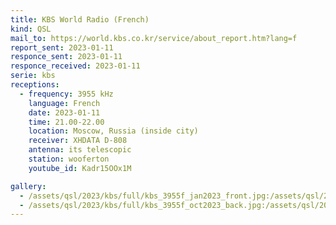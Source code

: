 ```yaml
---
title: KBS World Radio (French)
kind: QSL
mail_to: https://world.kbs.co.kr/service/about_report.htm?lang=f
report_sent: 2023-01-11
responce_sent: 2023-01-11
responce_received: 2023-01-11
serie: kbs
receptions:
  - frequency: 3955 kHz
    language: French
    date: 2023-01-11
    time: 21.00-22.00
    location: Moscow, Russia (inside city)
    receiver: XHDATA D-808
    antenna: its telescopic
    station: wooferton
    youtube_id: Kadr15OOx1M

gallery:
  - /assets/qsl/2023/kbs/full/kbs_3955f_jan2023_front.jpg:/assets/qsl/2023/kbs/small/kbs_3955f_jan2023_front.jpg
  - /assets/qsl/2023/kbs/full/kbs_3955f_oct2023_back.jpg:/assets/qsl/2023/kbs/small/kbs_3955f_jan2023_back.jpg
---
```

